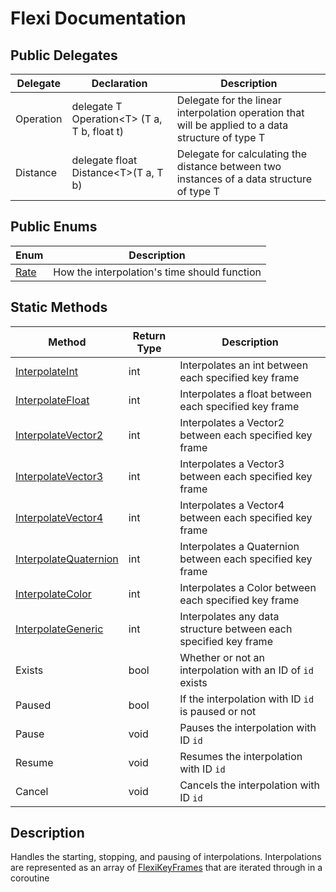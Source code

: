 # Flexi Documentation

## Public Delegates
| Delegate | Declaration | Description |
| - | - | - |
| Operation | delegate T Operation\<T> (T a, T b, float t) | Delegate for the linear interpolation operation that will be applied to a data structure of type T |
| Distance | delegate float Distance\<T>(T a, T b) | Delegate for calculating the distance between two instances of a data structure of type T |

## Public Enums
| Enum | Description |
| - | - |
| [Rate](Rate.md) | How the interpolation's time should function |

## Static Methods
| Method | Return Type | Description |
| - | - | - |
| [InterpolateInt](InterpolateInt.md) | int | Interpolates an int between each specified key frame |
| [InterpolateFloat](InterpolateFloat.md) | int | Interpolates a float between each specified key frame |
| [InterpolateVector2](InterpolateVector2.md) | int | Interpolates a Vector2 between each specified key frame |
| [InterpolateVector3](InterpolateVector3.md) | int | Interpolates a Vector3 between each specified key frame |
| [InterpolateVector4](InterpolateVector4.md) | int | Interpolates a Vector4 between each specified key frame |
| [InterpolateQuaternion](InterpolateQuaternion.md) | int | Interpolates a Quaternion between each specified key frame |
| [InterpolateColor](InterpolateColor.md) | int | Interpolates a Color between each specified key frame |
| [InterpolateGeneric](InterpolateGeneric.md) | int | Interpolates any data structure between each specified key frame |
| Exists | bool | Whether or not an interpolation with an ID of `id` exists |
| Paused | bool | If the interpolation with ID `id` is paused or not |
| Pause | void | Pauses the interpolation with ID `id` |
| Resume | void | Resumes the interpolation with ID `id` |
| Cancel | void | Cancels the interpolation with ID `id` |

## Description
Handles the starting, stopping, and pausing of interpolations. Interpolations are represented as an array of [FlexiKeyFrames](../FlexiKeyFrame/FlexiKeyFrame.md) that are iterated through in a coroutine
